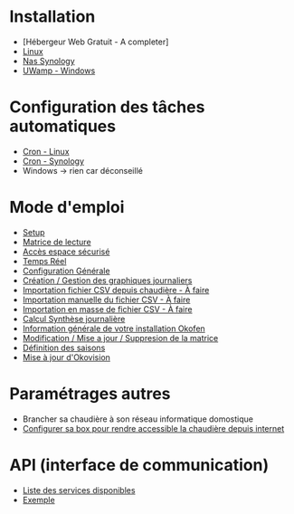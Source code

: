 # Installation

  * [Hébergeur Web Gratuit - A completer]
  * [Linux](/md/instalLinux.md)
  * [Nas Synology](/md/synology.md)
  * [UWamp - Windows](/md/UWamp.md)


# Configuration des tâches automatiques

  * [Cron - Linux](/md/cronlinux.md)
  * [Cron - Synology](/md/cronSynology.md)
  * Windows -> rien car déconseillé
    
# Mode d'emploi
  
  * [Setup](/md/setup.md)
   * [Matrice de lecture](/md/matrix.md)
  * [Accès espace sécurisé](/md/login.md)
  * [Temps Réel](/md/rt.md)
  * [Configuration Générale](/md/configGenerale.md)
   * [Création / Gestion des graphiques journaliers](/md/manageGraphics.md) 
   * [Importation fichier CSV depuis chaudière - À faire](/md/importCsvIP.md)
   * [Importation manuelle du fichier CSV - À faire](/md/importCsvUpload.md)
   * [Importation en masse de fichier CSV - À faire](/md/importMass.md)
   * [Calcul Synthèse journalière](/md/synthese.md)
   * [Information générale de votre installation Okofen](/md/infoGenerale.md)
   * [Modification / Mise a jour / Suppresion de la matrice](/md/updateMatrix.md)
   * [Définition des saisons](/md/season.md)
  * [Mise à jour d'Okovision](/md/update.md)
  
# Paramétrages autres 
  
  * Brancher sa chaudière à son réseau informatique domostique
  * [Configurer sa box pour rendre accessible la chaudière depuis internet](/md/box.md)
  
  
# API (interface de communication)

  * [Liste des services disponibles](/md/api.md#Liste_des_services_disponibles)
  * [Exemple](/md/api.md#Fonctionnement)
